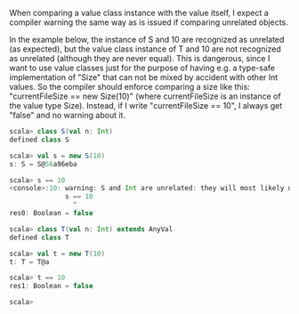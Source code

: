 When comparing a value class instance with the value itself, I expect a compiler warning the same way as is issued if comparing unrelated objects.

In the example below, the instance of S and 10 are recognized as unrelated (as expected), but the value class instance of T and 10 are not recognized as unrelated (although they are never equal). This is dangerous, since I want to use value classes just for the purpose of having e.g. a type-safe implementation of "Size" that can not be mixed by accident with other Int values. So the compiler should enforce comparing a size like this: "currentFileSize == new Size(10)" (where currentFileSize is an instance of the value type Size). Instead, if I write "currentFileSize == 10", I always get "false" and no warning about it.

```scala
scala> class S(val n: Int)
defined class S

scala> val s = new S(10)
s: S = S@56a96eba

scala> s == 10
<console>:10: warning: S and Int are unrelated: they will most likely never compare equal
              s == 10
                ^
res0: Boolean = false

scala> class T(val n: Int) extends AnyVal
defined class T

scala> val t = new T(10)
t: T = T@a

scala> t == 10
res1: Boolean = false

scala>
```
